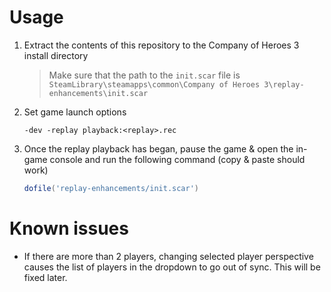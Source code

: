 
# Usage
1. Extract the contents of this repository to the Company of Heroes 3 install directory
    > Make sure that the path to the `init.scar` file is `SteamLibrary\steamapps\common\Company of Heroes 3\replay-enhancements\init.scar`
1. Set game launch options
    ```
    -dev -replay playback:<replay>.rec
    ```
1.
    Once the replay playback has began, pause the game & open the in-game console and run the following command (copy & paste should work)
    ```lua
    dofile('replay-enhancements/init.scar')
    ```

# Known issues
- If there are more than 2 players, changing selected player perspective causes the list of players in the dropdown to go out of sync. This will be fixed later.
